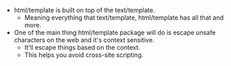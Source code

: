 
* html/template is built on top of the text/template.
    * Meaning everything that text/template, html/template has all that and more.
* One of the main thing html/template package will do is escape unsafe characters on the web and it's context sensitive.
    * It'll escape things based on the context.
    * This helps you avoid cross-site scripting.     